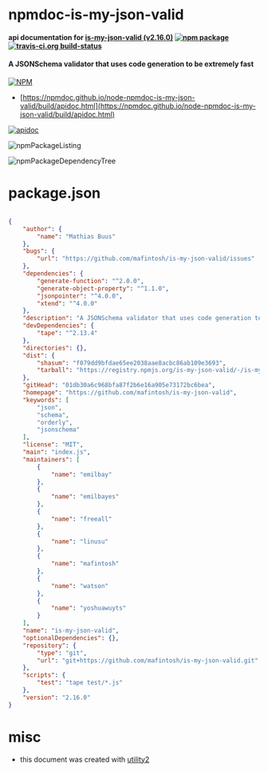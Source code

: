 # npmdoc-is-my-json-valid

#### api documentation for  [is-my-json-valid (v2.16.0)](https://github.com/mafintosh/is-my-json-valid)  [![npm package](https://img.shields.io/npm/v/npmdoc-is-my-json-valid.svg?style=flat-square)](https://www.npmjs.org/package/npmdoc-is-my-json-valid) [![travis-ci.org build-status](https://api.travis-ci.org/npmdoc/node-npmdoc-is-my-json-valid.svg)](https://travis-ci.org/npmdoc/node-npmdoc-is-my-json-valid)

#### A JSONSchema validator that uses code generation to be extremely fast

[![NPM](https://nodei.co/npm/is-my-json-valid.png?downloads=true&downloadRank=true&stars=true)](https://www.npmjs.com/package/is-my-json-valid)

- [https://npmdoc.github.io/node-npmdoc-is-my-json-valid/build/apidoc.html](https://npmdoc.github.io/node-npmdoc-is-my-json-valid/build/apidoc.html)

[![apidoc](https://npmdoc.github.io/node-npmdoc-is-my-json-valid/build/screenCapture.buildCi.browser.%252Ftmp%252Fbuild%252Fapidoc.html.png)](https://npmdoc.github.io/node-npmdoc-is-my-json-valid/build/apidoc.html)

![npmPackageListing](https://npmdoc.github.io/node-npmdoc-is-my-json-valid/build/screenCapture.npmPackageListing.svg)

![npmPackageDependencyTree](https://npmdoc.github.io/node-npmdoc-is-my-json-valid/build/screenCapture.npmPackageDependencyTree.svg)



# package.json

```json

{
    "author": {
        "name": "Mathias Buus"
    },
    "bugs": {
        "url": "https://github.com/mafintosh/is-my-json-valid/issues"
    },
    "dependencies": {
        "generate-function": "^2.0.0",
        "generate-object-property": "^1.1.0",
        "jsonpointer": "^4.0.0",
        "xtend": "^4.0.0"
    },
    "description": "A JSONSchema validator that uses code generation to be extremely fast",
    "devDependencies": {
        "tape": "^2.13.4"
    },
    "directories": {},
    "dist": {
        "shasum": "f079dd9bfdae65ee2038aae8acbc86ab109e3693",
        "tarball": "https://registry.npmjs.org/is-my-json-valid/-/is-my-json-valid-2.16.0.tgz"
    },
    "gitHead": "01db30a6c968bfa87f2b6e16a905e73172bc6bea",
    "homepage": "https://github.com/mafintosh/is-my-json-valid",
    "keywords": [
        "json",
        "schema",
        "orderly",
        "jsonschema"
    ],
    "license": "MIT",
    "main": "index.js",
    "maintainers": [
        {
            "name": "emilbay"
        },
        {
            "name": "emilbayes"
        },
        {
            "name": "freeall"
        },
        {
            "name": "linusu"
        },
        {
            "name": "mafintosh"
        },
        {
            "name": "watson"
        },
        {
            "name": "yoshuawuyts"
        }
    ],
    "name": "is-my-json-valid",
    "optionalDependencies": {},
    "repository": {
        "type": "git",
        "url": "git+https://github.com/mafintosh/is-my-json-valid.git"
    },
    "scripts": {
        "test": "tape test/*.js"
    },
    "version": "2.16.0"
}
```



# misc
- this document was created with [utility2](https://github.com/kaizhu256/node-utility2)
